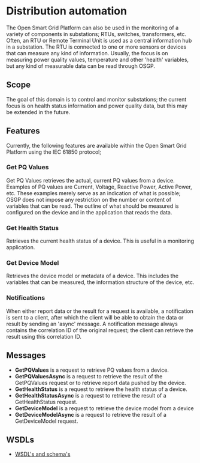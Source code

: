# Distribution automation

The Open Smart Grid Platform can also be used in the monitoring of a variety of components in substations; RTUs, switches, transformers, etc. Often, an RTU or Remote Terminal Unit is used as a central information hub in a substation. The RTU is connected to one or more sensors or devices that can measure any kind of information. Usually, the focus is on measuring power quality values, temperature and other 'health' variables, but any kind of measurable data can be read through OSGP.

## Scope

The goal of this domain is to control and monitor substations; the current focus is on health status information and power quality data, but this may be extended in the future.

## Features

Currently, the following features are available within the Open Smart Grid Platform using the IEC 61850 protocol;

### Get PQ Values

Get PQ Values retrieves the actual, current PQ values from a device. Examples of PQ values are Current, Voltage, Reactive Power, Active Power, etc. These examples merely serve as an indication of what is possible; OSGP does not impose any restriction on the number or content of variables that can be read. The outline of what should be measured is configured on the device and in the application that reads the data.

### Get Health Status

Retrieves the current health status of a device. This is useful in a monitoring application.

### Get Device Model

Retrieves the device model or metadata of a device. This includes the variables that can be measured, the information structure of the device, etc.

### Notifications

When either report data or the result for a request is available, a notification is sent to a client, after which the client will be able to obtain the data or result by sending an 'async' message. A notification message always contains the correlation ID of the original request; the client can retrieve the result using this correlation ID.

## Messages

* **GetPQValues** is a request to retrieve PQ values from a device.
* **GetPQValuesAsync** is a request to retrieve the result of the GetPQValues request or to retrieve report data pushed by the device.
* **GetHealthStatus** is a request to retrieve the health status of a device.
* **GetHealthStatusAsync** is a request to retrieve the result of a GetHealthStatus request.
* **GetDeviceModel** is a request to retrieve the device model from a device
* **GetDeviceModelAsync** is a request to retrieve the result of a GetDeviceModel request.

## WSDLs

* [WSDL's and schema's](https://github.com/OSGP/open-smart-grid-platform/tree/development/osgp/shared/osgp-ws-distributionautomation/src/main/resources)

